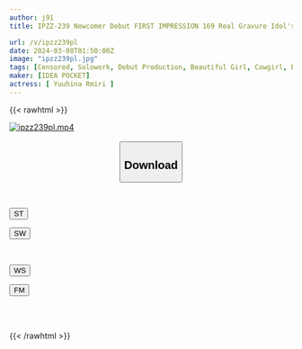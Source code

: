 ```yaml
---
author: j91
title: IPZZ-239 Newcomer Debut FIRST IMPRESSION 169 Real Gravure Idol's Younger Sister Emily Yuuhina

url: /v/ipzz239pl
date: 2024-03-08T01:50:00Z
image: "ipzz239pl.jpg"
tags: [Censored, Solowork, Debut Production, Beautiful Girl, Cowgirl, Entertainer	]
maker: [IDEA POCKET]
actress: [ Yuuhina Rmiri ]
---
```



{{< rawhtml >}}

<div class="video" data-videoid="2bjVBR0avdtQ3g">
    <a href="javascript:;">
        <img src="/v/ipzz239pl/ipzz239pl.jpg" width="WIDTH" height="HEIGHT" alt="ipzz239pl.mp4" loading="lazy">
    </a>
</div>

<script type="text/javascript" src="https://j91.asia/asset/on-demand-st.js"></script>

<br>
  <link rel="stylesheet" href="https://j91.asia/asset/bs5.css">
  
  <center>
  <button class="btn btn-primary" type="button" data-bs-toggle="collapse" data-bs-target=".multi-collapse" aria-expanded="false" aria-controls="multiCollapseExample1 multiCollapseExample2"><h2>Download</h2></button></center>
</p>
<div class="row">
  <div class="col">
    <div class="collapse multi-collapse" id="multiCollapseExample1">
      <div class="card card-body">
	      	      <br>
<div class="buttons">  
<p><a href="https://streamtape.to/v/2bjVBR0avdtQ3g" target="_blank"><button class="btn-hover color-3"><i class="fa fa-download"></i> ST</button></a></p>
<p><a href="https://cdnwish.com/t2hhmu0stv5n" target="_blank"><button class="btn-hover color-2"><i class="fa fa-download"></i> SW</button></a></p></div>
    </div>
  </div>
</div>
  <div class="col">
    <div class="collapse multi-collapse" id="multiCollapseExample2">
      <div class="card card-body">
	      <br>
<div class="buttons">
<p><a href="https://wolfstream.tv/iu98z576b4rf"><button class="btn-hover color-9"><i class="fa fa-download"></i> WS</button></a></p>
<p><a href="https://filemoon.sx/d/0v1vzl13zr6o"><button class="btn-hover color-8"><i class="fa fa-download"></i> FM</button></a></p></div>
<br><br>
      </div>
    </div>
  </div>
</div>

{{< /rawhtml >}}